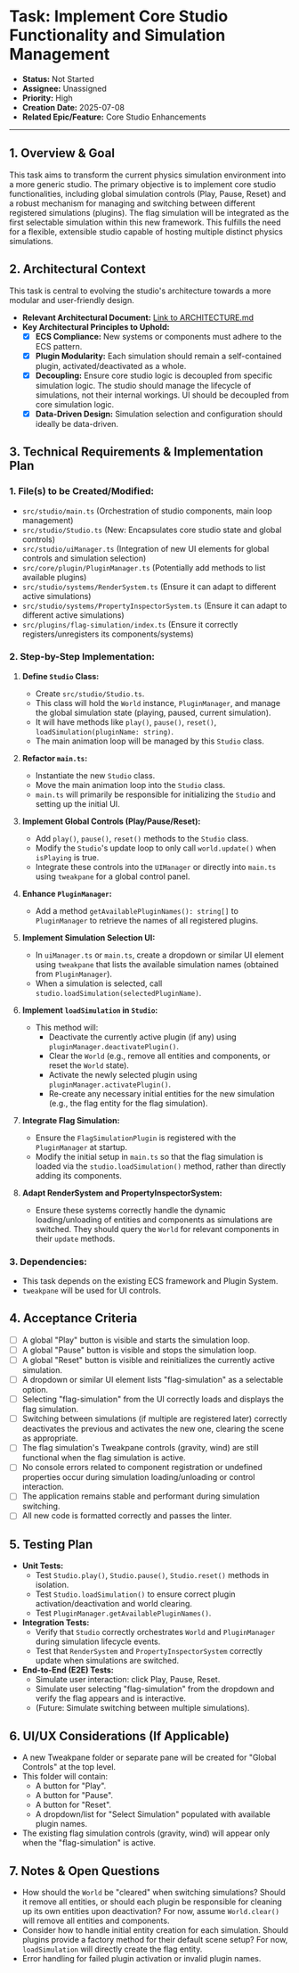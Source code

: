 # Task: Implement Core Studio Functionality and Simulation Management

- **Status:** Not Started
- **Assignee:** Unassigned
- **Priority:** High
- **Creation Date:** 2025-07-08
- **Related Epic/Feature:** Core Studio Enhancements

---

## 1. Overview & Goal

This task aims to transform the current physics simulation environment into a more generic studio. The primary objective is to implement core studio functionalities, including global simulation controls (Play, Pause, Reset) and a robust mechanism for managing and switching between different registered simulations (plugins). The flag simulation will be integrated as the first selectable simulation within this new framework. This fulfills the need for a flexible, extensible studio capable of hosting multiple distinct physics simulations.

## 2. Architectural Context

This task is central to evolving the studio's architecture towards a more modular and user-friendly design.

- **Relevant Architectural Document:** [Link to ARCHITECTURE.md](./../architecture/ARCHITECTURE.md)
- **Key Architectural Principles to Uphold:**
  - [x] **ECS Compliance:** New systems or components must adhere to the ECS pattern.
  - [x] **Plugin Modularity:** Each simulation should remain a self-contained plugin, activated/deactivated as a whole.
  - [x] **Decoupling:** Ensure core studio logic is decoupled from specific simulation logic. The studio should manage the lifecycle of simulations, not their internal workings. UI should be decoupled from core simulation logic.
  - [x] **Data-Driven Design:** Simulation selection and configuration should ideally be data-driven.

## 3. Technical Requirements & Implementation Plan

### 1. File(s) to be Created/Modified:

- `src/studio/main.ts` (Orchestration of studio components, main loop management)
- `src/studio/Studio.ts` (New: Encapsulates core studio state and global controls)
- `src/studio/uiManager.ts` (Integration of new UI elements for global controls and simulation selection)
- `src/core/plugin/PluginManager.ts` (Potentially add methods to list available plugins)
- `src/studio/systems/RenderSystem.ts` (Ensure it can adapt to different active simulations)
- `src/studio/systems/PropertyInspectorSystem.ts` (Ensure it can adapt to different active simulations)
- `src/plugins/flag-simulation/index.ts` (Ensure it correctly registers/unregisters its components/systems)

### 2. Step-by-Step Implementation:

1.  **Define `Studio` Class:**

    - Create `src/studio/Studio.ts`.
    - This class will hold the `World` instance, `PluginManager`, and manage the global simulation state (playing, paused, current simulation).
    - It will have methods like `play()`, `pause()`, `reset()`, `loadSimulation(pluginName: string)`.
    - The main animation loop will be managed by this `Studio` class.

2.  **Refactor `main.ts`:**

    - Instantiate the new `Studio` class.
    - Move the main animation loop into the `Studio` class.
    - `main.ts` will primarily be responsible for initializing the `Studio` and setting up the initial UI.

3.  **Implement Global Controls (Play/Pause/Reset):**

    - Add `play()`, `pause()`, `reset()` methods to the `Studio` class.
    - Modify the `Studio`'s update loop to only call `world.update()` when `isPlaying` is true.
    - Integrate these controls into the `UIManager` or directly into `main.ts` using `tweakpane` for a global control panel.

4.  **Enhance `PluginManager`:**

    - Add a method `getAvailablePluginNames(): string[]` to `PluginManager` to retrieve the names of all registered plugins.

5.  **Implement Simulation Selection UI:**

    - In `uiManager.ts` or `main.ts`, create a dropdown or similar UI element using `tweakpane` that lists the available simulation names (obtained from `PluginManager`).
    - When a simulation is selected, call `studio.loadSimulation(selectedPluginName)`.

6.  **Implement `loadSimulation` in `Studio`:**

    - This method will:
      - Deactivate the currently active plugin (if any) using `pluginManager.deactivatePlugin()`.
      - Clear the `World` (e.g., remove all entities and components, or reset the `World` state).
      - Activate the newly selected plugin using `pluginManager.activatePlugin()`.
      - Re-create any necessary initial entities for the new simulation (e.g., the flag entity for the flag simulation).

7.  **Integrate Flag Simulation:**

    - Ensure the `FlagSimulationPlugin` is registered with the `PluginManager` at startup.
    - Modify the initial setup in `main.ts` so that the flag simulation is loaded via the `studio.loadSimulation()` method, rather than directly adding its components.

8.  **Adapt RenderSystem and PropertyInspectorSystem:**
    - Ensure these systems correctly handle the dynamic loading/unloading of entities and components as simulations are switched. They should query the `World` for relevant components in their `update` methods.

### 3. Dependencies:

- This task depends on the existing ECS framework and Plugin System.
- `tweakpane` will be used for UI controls.

## 4. Acceptance Criteria

- [ ] A global "Play" button is visible and starts the simulation loop.
- [ ] A global "Pause" button is visible and stops the simulation loop.
- [ ] A global "Reset" button is visible and reinitializes the currently active simulation.
- [ ] A dropdown or similar UI element lists "flag-simulation" as a selectable option.
- [ ] Selecting "flag-simulation" from the UI correctly loads and displays the flag simulation.
- [ ] Switching between simulations (if multiple are registered later) correctly deactivates the previous and activates the new one, clearing the scene as appropriate.
- [ ] The flag simulation's Tweakpane controls (gravity, wind) are still functional when the flag simulation is active.
- [ ] No console errors related to component registration or undefined properties occur during simulation loading/unloading or control interaction.
- [ ] The application remains stable and performant during simulation switching.
- [ ] All new code is formatted correctly and passes the linter.

## 5. Testing Plan

- **Unit Tests:**
  - Test `Studio.play()`, `Studio.pause()`, `Studio.reset()` methods in isolation.
  - Test `Studio.loadSimulation()` to ensure correct plugin activation/deactivation and world clearing.
  - Test `PluginManager.getAvailablePluginNames()`.
- **Integration Tests:**
  - Verify that `Studio` correctly orchestrates `World` and `PluginManager` during simulation lifecycle events.
  - Test that `RenderSystem` and `PropertyInspectorSystem` correctly update when simulations are switched.
- **End-to-End (E2E) Tests:**
  - Simulate user interaction: click Play, Pause, Reset.
  - Simulate user selecting "flag-simulation" from the dropdown and verify the flag appears and is interactive.
  - (Future: Simulate switching between multiple simulations).

## 6. UI/UX Considerations (If Applicable)

- A new Tweakpane folder or separate pane will be created for "Global Controls" at the top level.
- This folder will contain:
  - A button for "Play".
  - A button for "Pause".
  - A button for "Reset".
  - A dropdown/list for "Select Simulation" populated with available plugin names.
- The existing flag simulation controls (gravity, wind) will appear only when the "flag-simulation" is active.

## 7. Notes & Open Questions

- How should the `World` be "cleared" when switching simulations? Should it remove all entities, or should each plugin be responsible for cleaning up its own entities upon deactivation? For now, assume `World.clear()` will remove all entities and components.
- Consider how to handle initial entity creation for each simulation. Should plugins provide a factory method for their default scene setup? For now, `loadSimulation` will directly create the flag entity.
- Error handling for failed plugin activation or invalid plugin names.

